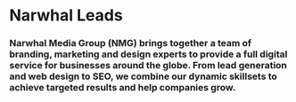 # Narwhal Leads

### Narwhal Media Group (NMG) brings together a team of branding, marketing and design experts to provide a full digital service for businesses around the globe. From lead generation and web design to SEO, we combine our dynamic skillsets to achieve targeted results and help companies grow.
